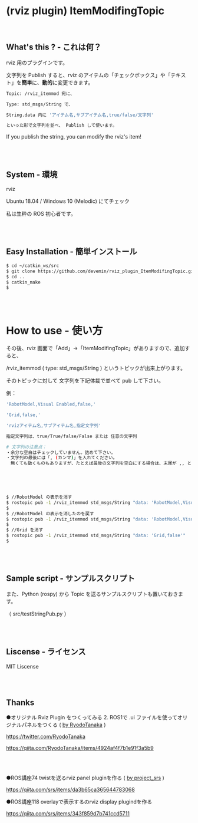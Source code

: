 # (rviz plugin) ItemModifingTopic

<br>

## What's this ? - これは何？

rviz 用のプラグインです。

文字列を Publish すると、rviz のアイテムの「チェックボックス」や「テキスト」を**簡単**に、**動的**に変更できます。

```bash
Topic: /rviz_itemmod 宛に、

Type: std_msgs/String で、

String.data 内に 'アイテム名,サブアイテム名,true/false/文字列'

といった形で文字列を並べ、 Publish して使います。

```

If you publish the string, you can modify the rviz's item!

<br>
<br>

## System - 環境

rviz

Ubuntu 18.04 / Windows 10 (Melodic) にてチェック

私は生粋の ROS 初心者です。

<br>
<br>

## Easy Installation - 簡単インストール

```bash
$ cd ~/catkin_ws/src
$ git clone https://github.com/devemin/rviz_plugin_ItemModifingTopic.git
$ cd ..
$ catkin_make
$ 
```

<br>
<br>

# How to use - 使い方

その後、rviz 画面で「Add」->「ItemModifingTopic」がありますので、追加すると、

/rviz_itemmod ( type: std_msgs/String ) というトピックが出来上がります。

そのトピックに対して 文字列を下記体裁で並べて pub して下さい。

例：


```bash
'RobotModel,Visual Enabled,false,'

'Grid,false,'

'rvizアイテム名,サブアイテム名,指定文字列'

指定文字列は、true/True/false/False または 任意の文字列

# 文字列の注意点：
・余分な空白はチェックしていません。詰めて下さい。
・文字列の最後には「, (カンマ)」を入れてください。
　無くても動くものもありますが、たとえば最後の文字列を空白にする場合は、末尾が ,, とカンマが２個続きます。
 
```

<br>
<br>

```bash
$ //RobotModel の表示を消す
$ rostopic pub -1 /rviz_itemmod std_msgs/String "data: 'RobotModel,Visual Enabled,false'" 
$ 
$ //RobotModel の表示を消したのを戻す
$ rostopic pub -1 /rviz_itemmod std_msgs/String "data: 'RobotModel,Visual Enabled,true'" 
$ 
$ //Grid を消す
$ rostopic pub -1 /rviz_itemmod std_msgs/String "data: 'Grid,false'" 
$ 
```

<br>
<br>

## Sample script - サンプルスクリプト

また、Python (rospy) から Topic を送るサンプルスクリプトも置いておきます。

（ src/testStringPub.py ）


<br>
<br>

## Liscense - ライセンス

MIT Liscense

<br>
<br>

## Thanks

●オリジナル Rviz Plugin をつくってみる 2. ROS1で .ui ファイルを使ってオリジナルパネルをつくる ( [by RyodoTanaka](https://twitter.com/RyodoTanaka) )

https://twitter.com/RyodoTanaka

https://qiita.com/RyodoTanaka/items/4924af4f7b1e91f3a5b9

<br>
<br>

●ROS講座74 twistを送るrviz panel pluginを作る ( [by project_srs](https://qiita.com/srs) )

https://qiita.com/srs/items/da3b65ca365644783068

●ROS講座118 overlayで表示するのrviz display plugindを作る

https://qiita.com/srs/items/343f859d7b741ccd5711
